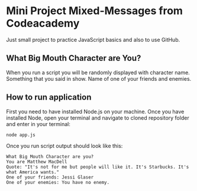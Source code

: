 # Mini Project Mixed-Messages from Codeacademy

Just small project to practice JavaScript basics and also to use GitHub.

## What Big Mouth Character are You?

When you run a script you will be randomly displayed with character name.
Something that you said in show.
Name of one of your friends and enemies.

## How to run application

First you need to have installed Node.js on your machine.
Once you have installed Node, open your terminal and navigate to cloned repository folder and enter in your terminal:

```bash
node app.js
```

Once you run script output should look like this:

```
What Big Mouth Character are you?
You are Matthew MacDell
Quote: "It's not for me but people will like it. It's Starbucks. It's what America wants."
One of your friends: Jessi Glaser
One of your enemies: You have no enemy.
```

